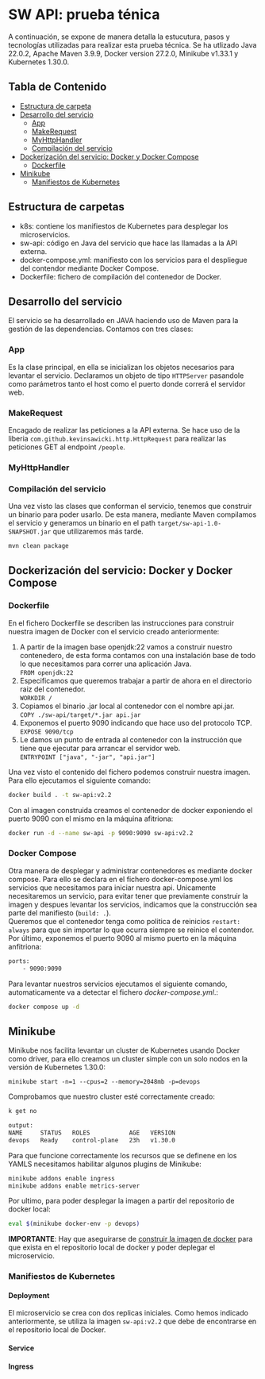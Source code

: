 # SW API: prueba ténica

A continuación, se expone de manera detalla la estucutura, pasos y tecnologías utilizadas para realizar esta prueba técnica. 
Se ha utlizado Java 22.0.2, Apache Maven 3.9.9, Docker version 27.2.0, Minikube v1.33.1 y Kubernetes 1.30.0.

## Tabla de Contenido
- [Estructura de carpeta](#estructura-de-carpetas)
- [Desarrollo del servicio](#desarrollo-del-servicio)
    - [App](#app)
    - [MakeRequest](#makerequest)
    - [MyHttpHandler](#myhttphandler)
    - [Compilación del servicio](#compilación-del-servicio)
- [Dockerización del servicio: Docker y Docker Compose](#dockerización-del-servicio-docker-y-docker-compose)
    - [Dockerfile](#dockerfile)
- [Minikube](#minikube)
    - [Manifiestos de Kubernetes](#manifiestos-de-kubernetes)

## Estructura de carpetas

- k8s: contiene los manifiestos de Kubernetes para desplegar los microservicios.
- sw-api: código en Java del servicio que hace las llamadas a la API externa.
- docker-compose.yml: manifiesto con los servicios para el despliegue del contendor mediante Docker Compose.
- Dockerfile: fichero de compilación del contenedor de Docker.

## Desarrollo del servicio
El servicio se ha desarrollado en JAVA haciendo uso de Maven para la gestión de las dependencias.
Contamos con tres clases:

### App
Es la clase principal, en ella se inicializan los objetos necesarios para levantar el servicio.
Declaramos un objeto de tipo `HTTPServer` pasandole como parámetros tanto el host como el puerto donde correrá el servidor web.

### MakeRequest
Encagado de realizar las peticiones a la API externa. Se hace uso de la liberia `com.github.kevinsawicki.http.HttpRequest` para realizar las peticiones GET al endpoint `/people`.

### MyHttpHandler

### Compilación del servicio
Una vez visto las clases que conforman el servicio, tenemos que construir un binario para poder usarlo.
De esta manera, mediante Maven compilamos el servicio y generamos un binario en el path `target/sw-api-1.0-SNAPSHOT.jar` que utilizaremos más tarde.</br>
```bash
mvn clean package
```


## Dockerización del servicio: Docker y Docker Compose
### Dockerfile
En el fichero Dockerfile se describen las instrucciones para construir nuestra imagen de Docker con el servicio creado anteriormente:

1. A partir de la imagen base openjdk:22 vamos a construir nuestro contenedero, de esta forma contamos con una instalación base de todo lo que necesitamos para correr una aplicación Java. </br>
`FROM openjdk:22`
2. Especificamos que queremos trabajar a partir de ahora en el directorio raiz del contenedor. </br>
`WORKDIR /`
3. Copiamos el binario .jar local al contenedor con el nombre api.jar. </br>
`COPY ./sw-api/target/*.jar api.jar`
4. Exponemos el puerto 9090 indicando que hace uso del protocolo TCP. </br>
`EXPOSE 9090/tcp`
5. Le damos un punto de entrada al contenedor con la instrucción que tiene que ejecutar para arrancar el servidor web.</br>
`ENTRYPOINT ["java", "-jar", "api.jar"]`

Una vez visto el contenido del fichero podemos construir nuestra imagen. Para ello ejecutamos el siguiente comando: </br>
```bash
docker build . -t sw-api:v2.2
```

Con al imagen construida creamos el contenedor de docker exponiendo el puerto 9090 con el mismo en la máquina afitriona:</br>
```bash
docker run -d --name sw-api -p 9090:9090 sw-api:v2.2
```

### Docker Compose
Otra manera de desplegar y administrar contenedores es mediante docker compose. Para ello se declara en el fichero docker-compose.yml los servicios que necesitamos para iniciar nuestra api.
Unicamente necesitaremos un servicio, para evitar tener que previamente construir la imagen y despues levantar los servicios, indicamos que la construcción sea parte del manifiesto (`build: .`). </br>
Queremos que el contenedor tenga como politica de reinicios `restart: always` para que sin importar lo que ocurra siempre se reinice el contendor.</br>
Por último, exponemos el puerto 9090 al mismo puerto en la máquina anfitriona:
```bash
ports:
    - 9090:9090
```
Para levantar nuestros servicios ejecutamos el siguiente comando, automaticamente va a detectar el fichero *docker-compose.yml*.:</br>
```bash
docker compose up -d
```

## Minikube
Minikube nos facilita levantar un cluster de Kubernetes usando Docker como driver, para ello creamos un cluster simple con un solo nodos en la versión de Kubernetes 1.30.0:</br>
```
minikube start -n=1 --cpus=2 --memory=2048mb -p=devops
```

Comprobamos que nuestro cluster esté correctamente creado:
```bash
k get no

output: 
NAME     STATUS   ROLES           AGE   VERSION
devops   Ready    control-plane   23h   v1.30.0
```
Para que funcione correctamente los recursos que se definene en los YAMLS necesitamos habilitar algunos plugins de Minikube:</br>
```bash
minikube addons enable ingress
minikube addons enable metrics-server
```
Por ultimo, para poder desplegar la imagen a partir del repositorio de docker local:
```bash
eval $(minikube docker-env -p devops)
```

**IMPORTANTE**: Hay que aseguirarse de [construir la imagen de docker](#dockerfile) para que exista en el repositorio local de docker y poder deplegar el microservicio.

### Manifiestos de Kubernetes
#### Deployment
El microservicio se crea con dos replicas iniciales. Como hemos indicado anteriormente, se utiliza la imagen `sw-api:v2.2` que debe de encontrarse en el repositorio local de Docker.

#### Service

#### Ingress
